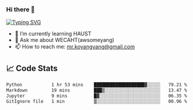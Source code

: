 ### Hi there 👋

[![Typing SVG](https://readme-typing-svg.herokuapp.com?color=%23F78A63&lines=Here+are+some+ideas+to+get+you+started%3A)](https://git.io/typing-svg)

- 🌱 I’m currently learning HAUST
- 💬 Ask me about WECAHT(awsomeyang)
- 📫 How to reach me: mr.koyangyang@gmail.com

## &#x1f4c8; Code Stats
<!--START_SECTION:waka-->

```txt
Python           1 hr 53 mins    ███████████████████▓░░░░░   79.21 %
Markdown         19 mins         ███▒░░░░░░░░░░░░░░░░░░░░░   13.47 %
Jupyter          9 mins          █▓░░░░░░░░░░░░░░░░░░░░░░░   06.35 %
GitIgnore file   1 min           ▒░░░░░░░░░░░░░░░░░░░░░░░░   00.96 %
```

<!--END_SECTION:waka-->